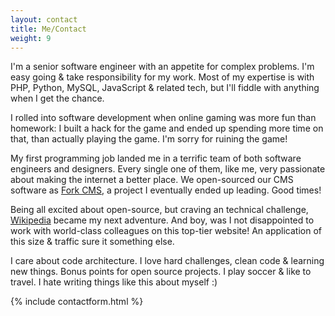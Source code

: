 ```yaml
---
layout: contact
title: Me/Contact
weight: 9
---
```



I'm a senior software engineer with an appetite for complex problems. I'm easy
going & take responsibility for my work. Most of my expertise is with PHP,
Python, MySQL, JavaScript & related tech, but I'll fiddle with anything when I
get the chance.

I rolled into software development when online gaming was more fun than
homework: I built a hack for the game and ended up spending more time on that,
than actually playing the game. I'm sorry for ruining the game!

My first programming job landed me in a terrific team of both software engineers
and designers. Every single one of them, like me, very passionate about making
the internet a better place. We open-sourced our CMS software as
[Fork CMS](http://www.fork-cms.com/), a project I eventually ended up leading.
Good times!

Being all excited about open-source, but craving an technical challenge,
[Wikipedia](http://www.wikipedia.org/) became my next adventure. And boy, was I
not disappointed to work with world-class colleagues on this top-tier website!
An application of this size & traffic sure it something else.

I care about code architecture. I love hard challenges, clean code & learning
new things. Bonus points for open source projects. I play soccer & like to
travel. I hate writing things like this about myself :)

{% include contactform.html %}
